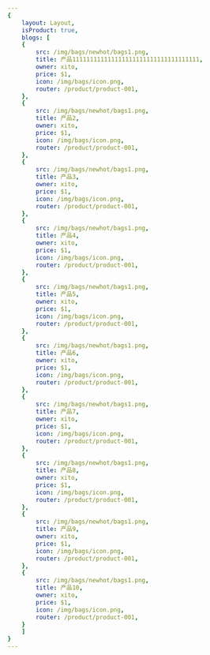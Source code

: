 ```yaml
---
{
    layout: Layout,
    isProduct: true,
    blogs: [
    {
        src: /img/bags/newhot/bags1.png,
        title: 产品111111111111111111111111111111111111,
        owner: xito,
        price: $1,
        icon: /img/bags/icon.png,
        router: /product/product-001,
    },
    {
        src: /img/bags/newhot/bags1.png,
        title: 产品2,
        owner: xito,
        price: $1,
        icon: /img/bags/icon.png,
        router: /product/product-001,
    },
    {
        src: /img/bags/newhot/bags1.png,
        title: 产品3,
        owner: xito,
        price: $1,
        icon: /img/bags/icon.png,
        router: /product/product-001,  
    },
    {
        src: /img/bags/newhot/bags1.png,
        title: 产品4,
        owner: xito,
        price: $1,
        icon: /img/bags/icon.png,
        router: /product/product-001,
    },
    {
        src: /img/bags/newhot/bags1.png,
        title: 产品5,
        owner: xito,
        price: $1,
        icon: /img/bags/icon.png,
        router: /product/product-001,
    },
    {
        src: /img/bags/newhot/bags1.png,
        title: 产品6,
        owner: xito,
        price: $1,
        icon: /img/bags/icon.png,
        router: /product/product-001,
    },
    {
        src: /img/bags/newhot/bags1.png,
        title: 产品7,
        owner: xito,
        price: $1,
        icon: /img/bags/icon.png,
        router: /product/product-001,
    },
    {
        src: /img/bags/newhot/bags1.png,
        title: 产品8,
        owner: xito,
        price: $1,
        icon: /img/bags/icon.png,
        router: /product/product-001,
    },
    {
        src: /img/bags/newhot/bags1.png,
        title: 产品9,
        owner: xito,
        price: $1,
        icon: /img/bags/icon.png,
        router: /product/product-001,
    },
    {
        src: /img/bags/newhot/bags1.png,
        title: 产品10,
        owner: xito,
        price: $1,
        icon: /img/bags/icon.png,
        router: /product/product-001,
    }
    ]
}
---
```

